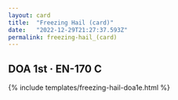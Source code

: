 ```yaml
---
layout: card
title:  "Freezing Hail (card)"
date:   "2022-12-29T21:27:37.593Z"
permalink: freezing-hail_(card)
---
```


## DOA 1st &middot; EN-170 C

{% include templates/freezing-hail-doa1e.html %}
